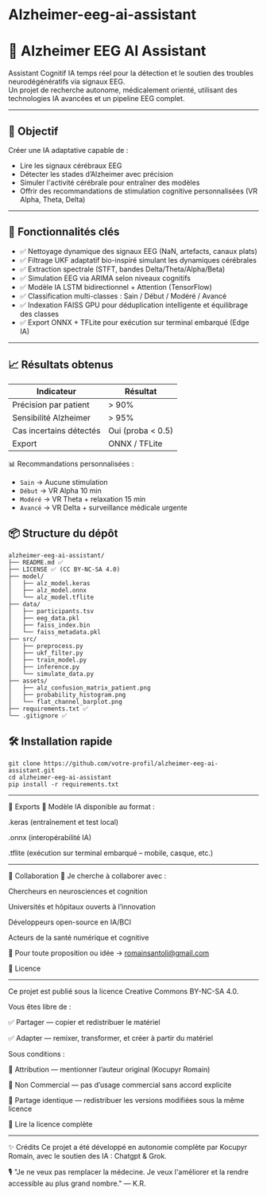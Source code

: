 # Alzheimer-eeg-ai-assistant

# 🧠 Alzheimer EEG AI Assistant

Assistant Cognitif IA temps réel pour la détection et le soutien des troubles neurodégénératifs via signaux EEG.  
Un projet de recherche autonome, médicalement orienté, utilisant des technologies IA avancées et un pipeline EEG complet.

---

## 🚀 Objectif

 Créer une IA adaptative capable de :

 - Lire les signaux cérébraux EEG
 - Détecter les stades d’Alzheimer avec précision
 - Simuler l'activité cérébrale pour entraîner des modèles
 - Offrir des recommandations de stimulation cognitive personnalisées (VR Alpha, Theta, Delta)

---

## 🧠 Fonctionnalités clés

- ✅ Nettoyage dynamique des signaux EEG (NaN, artefacts, canaux plats)
- ✅ Filtrage UKF adaptatif bio-inspiré simulant les dynamiques cérébrales
- ✅ Extraction spectrale (STFT, bandes Delta/Theta/Alpha/Beta)
- ✅ Simulation EEG via ARIMA selon niveaux cognitifs
- ✅ Modèle IA LSTM bidirectionnel + Attention (TensorFlow)
- ✅ Classification multi-classes : Sain / Début / Modéré / Avancé
- ✅ Indexation FAISS GPU pour déduplication intelligente et équilibrage des classes
- ✅ Export ONNX + TFLite pour exécution sur terminal embarqué (Edge IA)

---

## 📈 Résultats obtenus

| Indicateur               | Résultat      |
|--------------------------|---------------|
| Précision par patient    | > 90%         |
| Sensibilité Alzheimer    | > 95%         |
| Cas incertains détectés  | Oui (proba < 0.5) |
| Export                   | ONNX / TFLite |


📊 Recommandations personnalisées :
- `Sain` → Aucune stimulation
- `Début` → VR Alpha 10 min
- `Modéré` → VR Theta + relaxation 15 min
- `Avancé` → VR Delta + surveillance médicale urgente



## 📦 Structure du dépôt
```
alzheimer-eeg-ai-assistant/
├── README.md ✅
├── LICENSE ✅ (CC BY-NC-SA 4.0)
├── model/
│   ├── alz_model.keras
│   ├── alz_model.onnx
│   └── alz_model.tflite
├── data/
│   ├── participants.tsv
│   ├── eeg_data.pkl
│   ├── faiss_index.bin
│   └── faiss_metadata.pkl
├── src/
│   ├── preprocess.py
│   ├── ukf_filter.py
│   ├── train_model.py
│   ├── inference.py
│   └── simulate_data.py
├── assets/
│   ├── alz_confusion_matrix_patient.png
│   ├── probability_histogram.png
│   └── flat_channel_barplot.png
├── requirements.txt ✅
└── .gitignore ✅
```



## 🛠 Installation rapide

```
git clone https://github.com/votre-profil/alzheimer-eeg-ai-assistant.git
cd alzheimer-eeg-ai-assistant
pip install -r requirements.txt
```

---

🔗 Exports
🧠 Modèle IA disponible au format :

.keras (entraînement et test local)

.onnx (interopérabilité IA)

.tflite (exécution sur terminal embarqué – mobile, casque, etc.)

---


🤝 Collaboration
🎯 Je cherche à collaborer avec :

Chercheurs en neurosciences et cognition

Universités et hôpitaux ouverts à l’innovation

Développeurs open-source en IA/BCI

Acteurs de la santé numérique et cognitive

📩 Pour toute proposition ou idée → romainsantoli@gmail.com

📄 Licence


---

Ce projet est publié sous la licence Creative Commons BY-NC-SA 4.0.


Vous êtes libre de :

✅ Partager — copier et redistribuer le matériel

✅ Adapter — remixer, transformer, et créer à partir du matériel


Sous conditions :

📌 Attribution — mentionner l’auteur original (Kocupyr Romain)

📌 Non Commercial — pas d’usage commercial sans accord explicite

📌 Partage identique — redistribuer les versions modifiées sous la même licence


🔗 Lire la licence complète


---
✨ Crédits
Ce projet a été développé en autonomie complète par Kocupyr Romain, avec le soutien des IA : Chatgpt & Grok.

🎙️ "Je ne veux pas remplacer la médecine. Je veux l'améliorer et la rendre accessible au plus grand nombre." — K.R.
